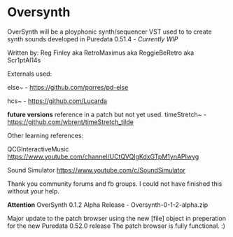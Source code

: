 # Oversynth
OverSynth will be a ployphonic synth/sequencer VST used to to create synth sounds developed in Puredata 0.51.4 - *Currently WIP*

Written by: Reg Finley aka RetroMaximus aka ReggieBeRetro aka Scr1ptAl14s

Externals used:

else~ - https://github.com/porres/pd-else

hcs~ - https://github.com/Lucarda

**future versions** reference in a patch but not yet used.
timeStretch~ - https://github.com/wbrent/timeStretch_tilde

Other learning references:

QCGInteractiveMusic
https://www.youtube.com/channel/UCtQVQIgKdxGTpM1ynAPIwyg

Sound Simulator
https://www.youtube.com/c/SoundSimulator

Thank you community forums and fb groups. 
I could not have finished this without your help.

**Attention** 
OverSynth 0.1.2 Alpha Release - Oversynth-0-1-2-alpha.zip

Major update to the patch browser using the new [file] object in preperation for the new Puredata 0.52.0 release
The patch browser is fully functional. :)

